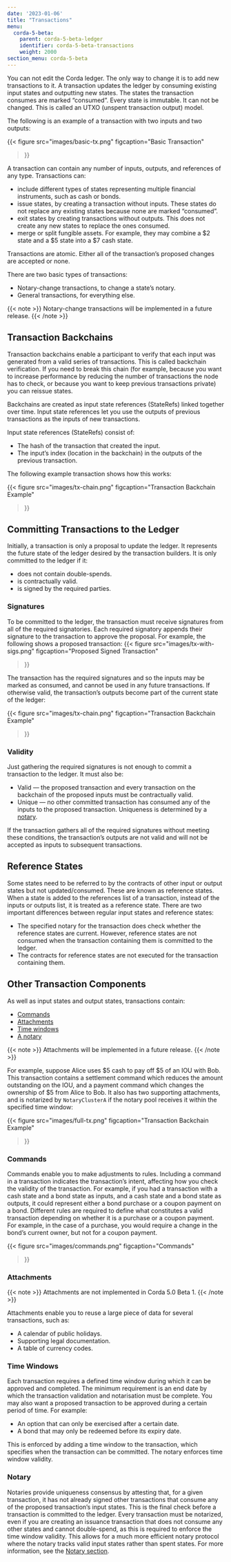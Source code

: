 ```yaml
---
date: '2023-01-06'
title: "Transactions"
menu:
  corda-5-beta:
    parent: corda-5-beta-ledger
    identifier: corda-5-beta-transactions
    weight: 2000
section_menu: corda-5-beta
---
```


You can not edit the Corda ledger. The only way to change it is to add new transactions to it. A transaction updates the ledger by consuming existing input states and outputting new states. The states the transaction consumes are marked “consumed”.
Every state is immutable. It can not be changed. This is called an UTXO (unspent transaction output) model.

The following is an example of a transaction with two inputs and two outputs:

{{< 
  figure
	 src="images/basic-tx.png"
	 figcaption="Basic Transaction"
>}}

A transaction can contain any number of inputs, outputs, and references of any type. Transactions can:

* include different types of states representing multiple financial instruments, such as cash or bonds.
* issue states, by creating a transaction without inputs. These states do not replace any existing states because none are marked “consumed”.
* exit states by creating transactions without outputs. This does not create any new states to replace the ones consumed.
* merge or split fungible assets. For example, they may combine a $2 state and a $5 state into a $7 cash state.

Transactions are atomic. Either all of the transaction’s proposed changes are accepted or none.

There are two basic types of transactions:

* Notary-change transactions, to change a state’s notary. 
* General transactions, for everything else.

{{< note >}}
Notary-change transactions will be implemented in a future release.
{{< /note >}}

## Transaction Backchains
Transaction backchains enable a participant to verify that each input was generated from a valid series of transactions. This is called backchain verification. If you need to break this chain (for example, because you want to increase performance by reducing the number of transactions the node has to check, or because you want to keep previous transactions private) you can reissue states.

Backchains are created as input state references (StateRefs) linked together over time. Input state references let you use the outputs of previous transactions as the inputs of new transactions.

Input state references (StateRefs) consist of:

* The hash of the transaction that created the input.
* The input’s index (location in the backchain) in the outputs of the previous transaction.

The following example transaction shows how this works:

{{< 
  figure
	 src="images/tx-chain.png"
	 figcaption="Transaction Backchain Example"
>}}

## Committing Transactions to the Ledger
Initially, a transaction is only a proposal to update the ledger. It represents the future state of the ledger desired by the transaction builders. It is only committed to the ledger if it:

* does not contain double-spends.
* is contractually valid.
* is signed by the required parties.

### Signatures

To be committed to the ledger, the transaction must receive signatures from all of the required signatories. Each required signatory appends their signature to the transaction to approve the proposal. For example, the following shows a proposed transaction:
{{< 
  figure
	 src="images/tx-with-sigs.png"
	 figcaption="Proposed Signed Transaction"
>}}

The transaction has the required signatures and so the inputs may be marked as consumed, and cannot be used in any future transactions. If otherwise valid, the transaction’s outputs become part of the current state of the ledger: 

{{< 
  figure
	 src="images/tx-chain.png"
	 figcaption="Transaction Backchain Example"
>}}

### Validity

Just gathering the required signatures is not enough to commit a transaction to the ledger. It must also be:

* Valid — the proposed transaction and every transaction on the backchain of the proposed inputs must be contractually valid.
* Unique — no other committed transaction has consumed any of the inputs to the proposed transaction. Uniqueness is determined by a [notary](#notary).

If the transaction gathers all of the required signatures without meeting these conditions, the transaction’s outputs are not valid and will not be accepted as inputs to subsequent transactions.

## Reference States
Some states need to be referred to by the contracts of other input or output states but not updated/consumed. These are known as reference states. When a state is added to the references list of a transaction, instead of the inputs or outputs list, it is treated as a reference state. There are two important differences between regular input states and reference states:
* The specified notary for the transaction does check whether the reference states are current. However, reference states are not consumed when the transaction containing them is committed to the ledger.
* The contracts for reference states are not executed for the transaction containing them.

## Other Transaction Components
As well as input states and output states, transactions contain:

* [Commands](#commands)
* [Attachments](#attachments)
* [Time windows](#time-windows)
* [A notary](#notary)

{{< note >}}
Attachments will be implemented in a future release.
{{< /note >}}

For example, suppose Alice uses $5 cash to pay off $5 of an IOU with Bob. This transaction contains a settlement command which reduces the amount outstanding on the IOU, and a payment command which changes the ownership of $5 from Alice to Bob. It also has two supporting attachments, and is notarized by `NotaryClusterA` if the notary pool receives it within the specified time window:

{{< 
  figure
	 src="images/full-tx.png"
	 figcaption="Transaction Backchain Example"
>}}

### Commands
Commands enable you to make adjustments to rules. Including a command in a transaction indicates the transaction’s intent, affecting how you check the validity of the transaction. For example, if you had a transaction with a cash state and a bond state as inputs, and a cash state and a bond state as outputs, it could represent either a bond purchase or a coupon payment on a bond. Different rules are required to define what constitutes a valid transaction depending on whether it is a purchase or a coupon payment. For example, in the case of a purchase, you would require a change in the bond’s current owner, but not for a coupon payment.

{{< 
  figure
	 src="images/commands.png"
	 figcaption="Commands"
>}}

### Attachments

{{< note >}}
Attachments are not implemented in Corda 5.0 Beta 1.
{{< /note >}}

Attachments enable you to reuse a large piece of data for several transactions, such as:

* A calendar of public holidays.
* Supporting legal documentation.
* A table of currency codes.

### Time Windows

Each transaction requires a defined time window during which it can be approved and completed. The minimum requirement is an end date by which the transaction validation and notarisation must be complete. You may also want a proposed transaction to be approved during a certain period of time. For example:

* An option that can only be exercised after a certain date.
* A bond that may only be redeemed before its expiry date.

This is enforced by adding a time window to the transaction, which specifies when the transaction can be committed. The notary enforces time window validity.

### Notary
Notaries provide uniqueness consensus by attesting that, for a given transaction, it has not already signed other transactions that consume any of the proposed transaction’s input states. This is the final check before a transaction is committed to the ledger.
Every transaction must be notarized, even if you are creating an issuance transaction that does not consume any other states and cannot double-spend, as this is required to enforce the time window validity. This allows for a much more efficient notary protocol where the notary tracks valid input states rather than spent states. For more information, see the [Notary section](notaries.html).